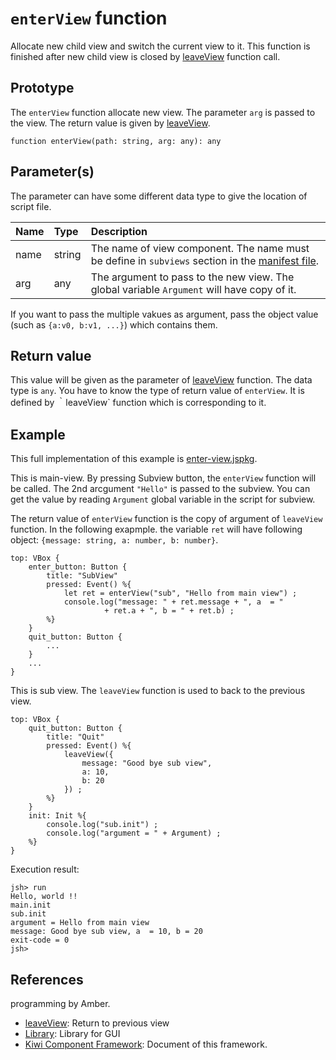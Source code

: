 # `enterView` function
Allocate new child view and switch the current view to it.
This function is finished after new child view is closed by [leaveView](https://github.com/steelwheels/KiwiCompnents/blob/master/Document/Function/leaveView.md) function call.

## Prototype
The `enterView` function allocate new view. The parameter `arg` is passed to the view. The return value is given by [leaveView](https://github.com/steelwheels/KiwiCompnents/blob/master/Document/Function/leaveView.md).
````
function enterView(path: string, arg: any): any
````

## Parameter(s)
The parameter can have some different data type to give the location of script file.

|Name      |Type   |Description                        |
|:--       |:--    |:--                                |
|name      |string |The name of view component. The name must be define in `subviews` section in the [manifest file](https://github.com/steelwheels/JSTools/blob/master/Document/jspkg.md).|
|arg       |any    |The argument to pass to the new view. The global variable `Argument` will have copy of it. |

If you want to pass the multiple vakues as argument,
pass the object value (such as `{a:v0, b:v1, ...}`) which contains them.

## Return value
This value will be given as the parameter of [leaveView](https://github.com/steelwheels/KiwiCompnents/blob/master/Document/Function/leaveView.md) function.
The data type is `any`. You have to know the type of return value of `enterView`.
It is defined by ｀leaveView` function which is corresponding to it.

## Example
This full implementation of this example is [enter-view.jspkg](https://github.com/steelwheels/JSTerminal/tree/master/Resource/Sample/enter-view.jspkg).


This is main-view. By pressing Subview button, the `enterView` function will be called. The 2nd arcgument `"Hello"` is passed to the subview. You can get the value by reading `Argument` global variable in the script for subview.

The return value of `enterView` function is the copy of argument of `leaveView` function. In the following exapmple. the variable `ret` will have following object:
`{message: string, a: number, b: number}`.

````
top: VBox {
    enter_button: Button {
        title: "SubView"
        pressed: Event() %{
            let ret = enterView("sub", "Hello from main view") ;
            console.log("message: " + ret.message + ", a  = "
                     + ret.a + ", b = " + ret.b) ;
        %}
    }
    quit_button: Button {
        ...
    }
    ...
}
````

This is sub view. The `leaveView` function is used to back to the previous view.

````
top: VBox {
    quit_button: Button {
        title: "Quit"
        pressed: Event() %{
            leaveView({
                message: "Good bye sub view",
                a: 10,
                b: 20
            }) ;
        %}
    }
    init: Init %{
        console.log("sub.init") ;
        console.log("argument = " + Argument) ;
    %}
}
````

Execution result:
````
jsh> run
Hello, world !!
main.init
sub.init
argument = Hello from main view
message: Good bye sub view, a  = 10, b = 20
exit-code = 0
jsh>
````

## References
programming by Amber.
* [leaveView](https://github.com/steelwheels/KiwiCompnents/blob/master/Document/Function/leaveView.md): Return to previous view
* [Library](https://github.com/steelwheels/KiwiCompnents/blob/master/Document/Library.md): Library for GUI
* [Kiwi Component Framework](https://github.com/steelwheels/KiwiCompnents): Document of this framework.



